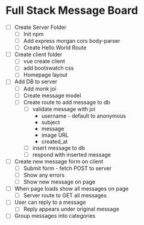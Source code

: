 # Full Stack Message Board

* [ ] Create Server Folder
  * [ ] Init npm
  * [ ] Add express morgan cors body-parser
  * [ ] Create Hello World Route
* [ ] Create client folder
  * [ ] vue create client
  * [ ] add bootswatch css
  * [ ] Homepage layout
* [ ] Add DB to server
  * [ ] Add monk joi
  * [ ] Create message model
  * [ ] Create route to add message to db
    * [ ] validate message with joi
      * username - default to anonymous
      * subject
      * message
      * image URL
      * created_at   
    * [ ] insert message to db
    * [ ] respond with inserted message
* [ ] Create new message form on client
  * [ ] Submit form - fetch POST to server
  * [ ] Show any errors
  * [ ] Show new message on page
* [ ] When page loads show all messages on page
  * [ ] Server route to GET all messages
* [ ] User can reply to a message
  * [ ] Reply appears under original message
* [ ] Group messages into categories 